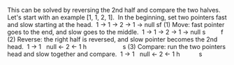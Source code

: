 This can be solved by reversing the 2nd half and compare the two halves. Let's start with an example [1, 1, 2, 1].
​
In the beginning, set two pointers fast and slow starting at the head.
​
1 -> 1 -> 2 -> 1 -> null
sf
(1) Move: fast pointer goes to the end, and slow goes to the middle.
​
1 -> 1 -> 2 -> 1 -> null
s          f
(2) Reverse: the right half is reversed, and slow pointer becomes the 2nd head.
​
1 -> 1    null <- 2 <- 1
h                      s
(3) Compare: run the two pointers head and slow together and compare.
​
1 -> 1    null <- 2 <- 1
h            s
​